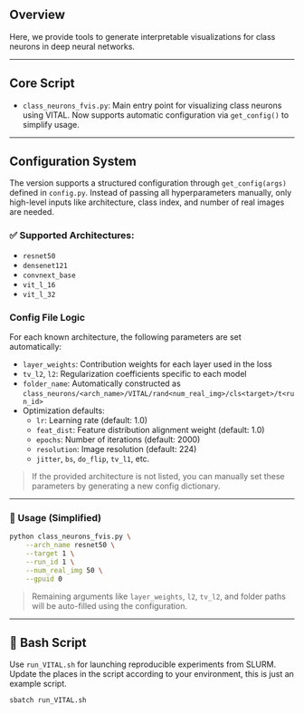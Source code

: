 ## Overview

Here, we provide tools to generate interpretable visualizations for class neurons in deep neural networks. 

---

## Core Script

- `class_neurons_fvis.py`: Main entry point for visualizing class neurons using VITAL. Now supports automatic configuration via `get_config()` to simplify usage.

---

## Configuration System

The version supports a structured configuration through `get_config(args)` defined in `config.py`. Instead of passing all hyperparameters manually, only high-level inputs like architecture, class index, and number of real images are needed.

### ✅ Supported Architectures:
- `resnet50`
- `densenet121`
- `convnext_base`
- `vit_l_16`
- `vit_l_32`

### Config File Logic
For each known architecture, the following parameters are set automatically:
- `layer_weights`: Contribution weights for each layer used in the loss
- `tv_l2`, `l2`: Regularization coefficients specific to each model
- `folder_name`: Automatically constructed as `class_neurons/<arch_name>/VITAL/rand<num_real_img>/cls<target>/t<run_id>`
- Optimization defaults:
  - `lr`: Learning rate (default: 1.0)
  - `feat_dist`: Feature distribution alignment weight (default: 1.0)
  - `epochs`: Number of iterations (default: 2000)
  - `resolution`: Image resolution (default: 224)
  - `jitter`, `bs`, `do_flip`, `tv_l1`, etc.

> If the provided architecture is not listed, you can manually set these parameters by generating a new config dictionary.

---

### 🔧 Usage (Simplified)
```bash
python class_neurons_fvis.py \
    --arch_name resnet50 \
    --target 1 \
    --run_id 1 \
    --num_real_img 50 \
    --gpuid 0
```

> Remaining arguments like `layer_weights`, `l2`, `tv_l2`, and folder paths will be auto-filled using the configuration.

---

## 📂 Bash Script

Use `run_VITAL.sh` for launching reproducible experiments from SLURM. Update the places in the script according to your environment, this is just an example script.

```bash
sbatch run_VITAL.sh
```